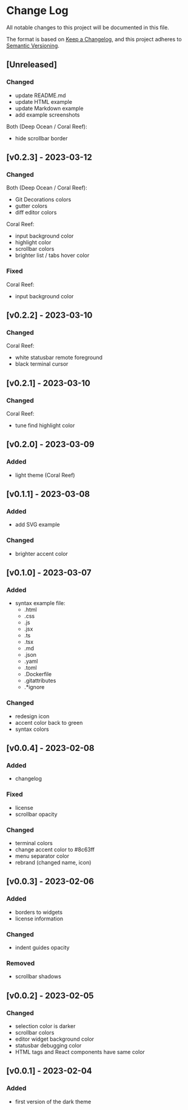 # Change Log

All notable changes to this project will be documented in this file.

The format is based on [Keep a Changelog](https://keepachangelog.com/en/1.0.0/), and this project adheres to [Semantic Versioning](https://semver.org/spec/v2.0.0.html).

## [Unreleased]

### Changed

- update README.md
- update HTML example
- update Markdown example
- add example screenshots

Both (Deep Ocean / Coral Reef):

- hide scrollbar border

## [v0.2.3] - 2023-03-12

### Changed

Both (Deep Ocean / Coral Reef):

- Git Decorations colors
- gutter colors
- diff editor colors

Coral Reef:

- input background color
- highlight color
- scrollbar colors
- brighter list / tabs hover color

### Fixed

Coral Reef:

- input background color

## [v0.2.2] - 2023-03-10

### Changed

Coral Reef:

- white statusbar remote foreground
- black terminal cursor

## [v0.2.1] - 2023-03-10

### Changed

Coral Reef:

- tune find highlight color

## [v0.2.0] - 2023-03-09

### Added

- light theme (Coral Reef)

## [v0.1.1] - 2023-03-08

### Added

- add SVG example

### Changed

- brighter accent color

## [v0.1.0] - 2023-03-07

### Added

- syntax example file:
  - .html
  - .css
  - .js
  - .jsx
  - .ts
  - .tsx
  - .md
  - .json
  - .yaml
  - .toml
  - .Dockerfile
  - .gitattributes
  - .\*ignore

### Changed

- redesign icon
- accent color back to green
- syntax colors

## [v0.0.4] - 2023-02-08

### Added

- changelog

### Fixed

- license
- scrollbar opacity

### Changed

- terminal colors
- change accent color to #8c63ff
- menu separator color
- rebrand (changed name, icon)

## [v0.0.3] - 2023-02-06

### Added

- borders to widgets
- license information

### Changed

- indent guides opacity

### Removed

- scrollbar shadows

## [v0.0.2] - 2023-02-05

### Changed

- selection color is darker
- scrollbar colors
- editor widget background color
- statusbar debugging color
- HTML tags and React components have same color

## [v0.0.1] - 2023-02-04

### Added

- first version of the dark theme
